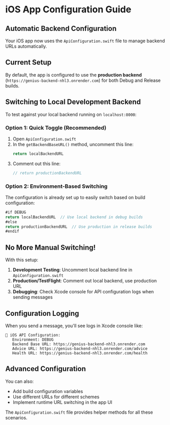 # iOS App Configuration Guide

## Automatic Backend Configuration

Your iOS app now uses the `ApiConfiguration.swift` file to manage backend URLs automatically.

## Current Setup

By default, the app is configured to use the **production backend** (`https://genius-backend-nhl3.onrender.com`) for both Debug and Release builds.

## Switching to Local Development Backend

To test against your local backend running on `localhost:8000`:

### Option 1: Quick Toggle (Recommended)
1. Open `ApiConfiguration.swift`
2. In the `getBackendBaseURL()` method, uncomment this line:
   ```swift
   return localBackendURL
   ```
3. Comment out this line:
   ```swift
   // return productionBackendURL
   ```

### Option 2: Environment-Based Switching
The configuration is already set up to easily switch based on build configuration:

```swift
#if DEBUG
return localBackendURL  // Use local backend in debug builds
#else
return productionBackendURL  // Use production in release builds
#endif
```

## No More Manual Switching!

With this setup:

1. **Development Testing**: Uncomment local backend line in `ApiConfiguration.swift`
2. **Production/TestFlight**: Comment out local backend, use production URL
3. **Debugging**: Check Xcode console for API configuration logs when sending messages

## Configuration Logging

When you send a message, you'll see logs in Xcode console like:
```
🔧 iOS API Configuration:
   Environment: DEBUG
   Backend Base URL: https://genius-backend-nhl3.onrender.com
   Advice URL: https://genius-backend-nhl3.onrender.com/advice
   Health URL: https://genius-backend-nhl3.onrender.com/health
```

## Advanced Configuration

You can also:

- Add build configuration variables
- Use different URLs for different schemes
- Implement runtime URL switching in the app UI

The `ApiConfiguration.swift` file provides helper methods for all these scenarios. 